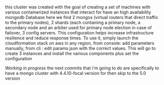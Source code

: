 this cluster was created with the goal of creating a set of machines with various containerized instances that interact for have an high availability mongodb Database
here we find
2 mongos (virtual routers that direct traffic to the primary nodes),
2 shards (each containing a primary node, a secondary node and an arbiter used for primary node election in case of failover,
3 config servers.
This configuration helps increase infrastructure resilience and reduce response times.
To use it, simply launch the cloudformation stack on aws in any region, 
         from console: add parameters manually, from cli : edit params.json with the correct values.
This will go to create 3 instances and install the various components plus set the configuration 

*Working in progress*
the next commits that i'm going to do are specifically to have a mongo cluster with 4.4.10-focal version for then skip to the 5.0 version 
